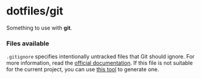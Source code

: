 # dotfiles/git

Something to use with **git**.

### Files available

`.gitignore` specifies intentionally untracked files that Git should ignore. For more information, read the [official documentation](https://git-scm.com/docs/gitignore). If this file is not suitable for the current project, you can use [this tool](https://www.gitignore.io) to generate one.